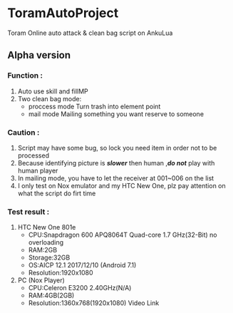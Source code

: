 # ToramAutoProject
Toram Online auto attack & clean bag script on AnkuLua
## Alpha version
### Function :
1. Auto use skill and fillMP
2. Two clean bag mode: 
    * proccess mode
        Turn trash into element point
    * mail mode
        Mailing something you want reserve to someone
### Caution :
1. Script may have some bug, so lock you need item in order not to be processed
2. Because identifying picture is ***slower*** then human ,***do not*** play with human player
3. In mailing mode, you have to let the receiver at 001~006 on the list
4. I only test on Nox emulator and my HTC New One, plz pay attention on what the script do firt time
### Test result :
1. HTC New One 801e
	* CPU:Snapdragon 600 APQ8064T Quad-core 1.7 GHz(32-Bit) no overloading
	* RAM:2GB
	* Storage:32GB
	* OS:AICP 12.1 2017/12/10 (Android 7.1)
	* Resolution:1920x1080
2. PC (Nox Player)
	* CPU:Celeron E3200 2.40GHz(N/A)
	* RAM:4GB(2GB)
	* Resolution:1360x768(1920x1080)
Video Link